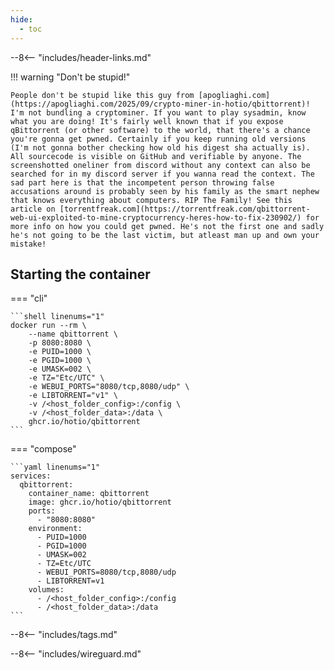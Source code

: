```yaml
---
hide:
  - toc
---
```


--8<-- "includes/header-links.md"

!!! warning "Don't be stupid!"

    People don't be stupid like this guy from [apogliaghi.com](https://apogliaghi.com/2025/09/crypto-miner-in-hotio/qbittorrent)! I'm not bundling a cryptominer. If you want to play sysadmin, know what you are doing! It's fairly well known that if you expose qBittorrent (or other software) to the world, that there's a chance you're gonna get pwned. Certainly if you keep running old versions (I'm not gonna bother checking how old his digest sha actually is). All sourcecode is visible on GitHub and verifiable by anyone. The screenshotted oneliner from discord without any context can also be searched for in my discord server if you wanna read the context. The sad part here is that the incompetent person throwing false accusations around is probably seen by his family as the smart nephew that knows everything about computers. RIP The Family! See this article on [torrentfreak.com](https://torrentfreak.com/qbittorrent-web-ui-exploited-to-mine-cryptocurrency-heres-how-to-fix-230902/) for more info on how you could get pwned. He's not the first one and sadly he's not going to be the last victim, but atleast man up and own your mistake!

## Starting the container

=== "cli"

    ```shell linenums="1"
    docker run --rm \
        --name qbittorrent \
        -p 8080:8080 \
        -e PUID=1000 \
        -e PGID=1000 \
        -e UMASK=002 \
        -e TZ="Etc/UTC" \
        -e WEBUI_PORTS="8080/tcp,8080/udp" \
        -e LIBTORRENT="v1" \
        -v /<host_folder_config>:/config \
        -v /<host_folder_data>:/data \
        ghcr.io/hotio/qbittorrent
    ```

=== "compose"

    ```yaml linenums="1"
    services:
      qbittorrent:
        container_name: qbittorrent
        image: ghcr.io/hotio/qbittorrent
        ports:
          - "8080:8080"
        environment:
          - PUID=1000
          - PGID=1000
          - UMASK=002
          - TZ=Etc/UTC
          - WEBUI_PORTS=8080/tcp,8080/udp
          - LIBTORRENT=v1
        volumes:
          - /<host_folder_config>:/config
          - /<host_folder_data>:/data
    ```

--8<-- "includes/tags.md"

--8<-- "includes/wireguard.md"
